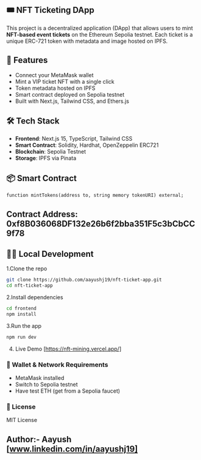 ## 🎟️ NFT Ticketing DApp

This project is a decentralized application (DApp) that allows users to mint **NFT-based event tickets** on the Ethereum Sepolia testnet. Each ticket is a unique ERC-721 token with metadata and image hosted on IPFS.

## 🚀 Features

- Connect your MetaMask wallet
- Mint a VIP ticket NFT with a single click
- Token metadata hosted on IPFS
- Smart contract deployed on Sepolia testnet
- Built with Next.js, Tailwind CSS, and Ethers.js

## 🛠️ Tech Stack

- **Frontend**: Next.js 15, TypeScript, Tailwind CSS
- **Smart Contract**: Solidity, Hardhat, OpenZeppelin ERC721
- **Blockchain**: Sepolia Testnet
- **Storage**: IPFS via Pinata

## 📦 Smart Contract

```solidity
function mintTokens(address to, string memory tokenURI) external;
```

## Contract Address: 0xf8B036068DF132e26b6f2bba351F5c3bCbCC9f78

## 🧑‍💻 Local Development
1.Clone the repo

```bash
git clone https://github.com/aayushj19/nft-ticket-app.git
cd nft-ticket-app
```


2.Install dependencies

```bash
cd frontend
npm install
```

3.Run the app

```bash
npm run dev
```
4. Live Demo
[https://nft-mining.vercel.app/]

### 🔐 Wallet & Network Requirements
- MetaMask installed
- Switch to Sepolia testnet
- Have test ETH (get from a Sepolia faucet)

### 📄 License
MIT License

 ## Author:- Aayush [www.linkedin.com/in/aayushj19]
